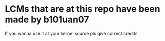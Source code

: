 # LCMs that are at this repo have been made by b101uan07

If you wanna use it at your kernel source pls give correct credits
